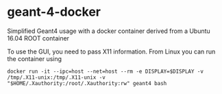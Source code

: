 # geant-4-docker
Simplified Geant4 usage with a docker container derived from a Ubuntu 16.04 ROOT container

To use the GUI, you need to pass X11 information. From Linux you can run the container using
```
docker run -it --ipc=host --net=host --rm -e DISPLAY=$DISPLAY -v /tmp/.X11-unix:/tmp/.X11-unix -v "$HOME/.Xauthority:/root/.Xauthority:rw" geant4 bash
```
